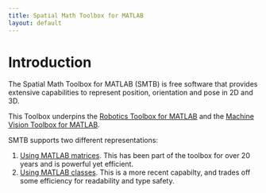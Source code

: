 ```yaml
---
title: Spatial Math Toolbox for MATLAB
layout: default
---
```


# Introduction

The Spatial Math Toolbox for MATLAB (SMTB) is free software that provides extensive capabilities to represent position, orientation and pose in 2D and 3D.

This Toolbox underpins the [Robotics Toolbox for MATLAB](http://www.petercorke.com/robot) and the [Machine Vision Toolbox for MATLAB](http://www.petercorke.com/vision).

SMTB supports two different representations:

1. [Using MATLAB matrices](matrix.html).  This has been part of the toolbox for over 20 years and is powerful yet efficient.
2. [Using MATLAB classes](class.html).  This is a more recent capabilty, and trades off some efficiency for readability and type safety.


